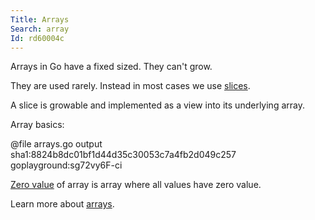 ```yaml
---
Title: Arrays
Search: array
Id: rd60004c
---
```

Arrays in Go have a fixed sized. They can't grow.

They are used rarely. Instead in most cases we use [slices](a-rd6000rd).

A slice is growable and implemented as a view into its underlying array.

Array basics:

@file arrays.go output sha1:8824b8dc01bf1d44d35c30053c7a4fb2d049c257 goplayground:sg72vy6F-ci

[Zero value](a-6069) of array is array where all values have zero value.

Learn more about [arrays](a-390).
